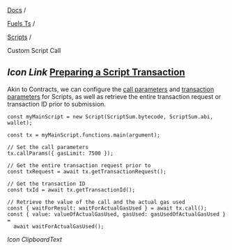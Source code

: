 [Docs](https://docs.fuel.network/) /

[Fuels Ts](https://docs.fuel.network/docs/fuels-ts/) /

[Scripts](https://docs.fuel.network/docs/fuels-ts/scripts/) /

Custom Script Call

## _Icon Link_ [Preparing a Script Transaction](https://docs.fuel.network/docs/fuels-ts/scripts/custom-script-call/\#preparing-a-script-transaction)

Akin to Contracts, we can configure the [call parameters](https://docs.fuel.network/docs/fuels-ts/contracts/call-parameters/) and [transaction parameters](https://docs.fuel.network/docs/fuels-ts/transactions/adding-parameters/) for Scripts, as well as retrieve the entire transaction request or transaction ID prior to submission.

```fuel_Box fuel_Box-idXKMmm-css
const myMainScript = new Script(ScriptSum.bytecode, ScriptSum.abi, wallet);

const tx = myMainScript.functions.main(argument);

// Set the call parameters
tx.callParams({ gasLimit: 7500 });

// Get the entire transaction request prior to
const txRequest = await tx.getTransactionRequest();

// Get the transaction ID
const txId = await tx.getTransactionId();

// Retrieve the value of the call and the actual gas used
const { waitForResult: waitForActualGasUsed } = await tx.call();
const { value: valueOfActualGasUsed, gasUsed: gasUsedOfActualGasUsed } =
  await waitForActualGasUsed();
```

_Icon ClipboardText_